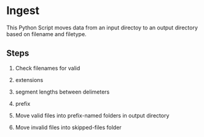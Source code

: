 # Ingest

This Python Script moves data from an input directoy to an output directory based on filename and filetype.

## Steps

1. Check filenames for valid
  1. extensions
  2. segment lengths between delimeters
  3. prefix

2. Move valid files into prefix-named folders in output directory

3. Move invalid files into skipped-files folder
